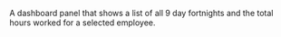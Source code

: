A dashboard panel that shows a list of all 9 day fortnights and the total hours worked for a selected employee.